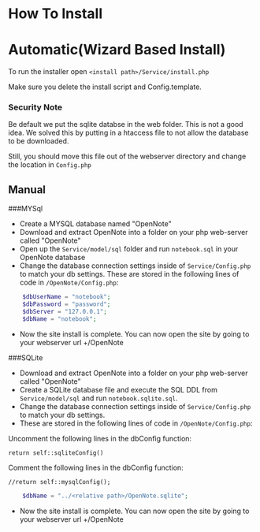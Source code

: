 # How To Install
# Automatic(Wizard Based Install)
To run the installer open
`<install path>/Service/install.php`

Make sure you delete the install script and Config.template.

### Security Note
Be default we put the sqlite databse in the web folder. This is not a good idea. We solved this by putting in a htaccess file to not allow the database to be downloaded.

Still, you should move this file out of the webserver directory and change the location in `Config.php`

## Manual
###MYSql
- Create a MYSQL database named "OpenNote"
- Download and extract OpenNote into a folder on your php web-server called "OpenNote"
- Open up the `Service/model/sql` folder and run `notebook.sql` in your OpenNote database
- Change the database connection settings inside of `Service/Config.php` to match your db settings.
These are stored in the following lines of code in `/OpenNote/Config.php`:
```php
	$dbUserName = "notebook";
	$dbPassword = "password";
	$dbServer = "127.0.0.1";
	$dbName = "notebook";
```
			
- Now the site install is complete. You can now open the site by going to your webserver url +/OpenNote

###SQLite
- Download and extract OpenNote into a folder on your php web-server called "OpenNote"
- Create a SQLite database file and execute the SQL DDL from `Service/model/sql` and run `notebook.sqlite.sql`.
- Change the database connection settings inside of `Service/Config.php` to match your db settings.
- These are stored in the following lines of code in `/OpenNote/Config.php`:

Uncomment the following lines in the dbConfig function:

`return self::sqliteConfig()`

Comment the following lines in the dbConfig function:

`//return self::mysqlConfig();`

```php
	$dbName = "../<relative path>/OpenNote.sqlite";
```
			
- Now the site install is complete. You can now open the site by going to your webserver url +/OpenNote
